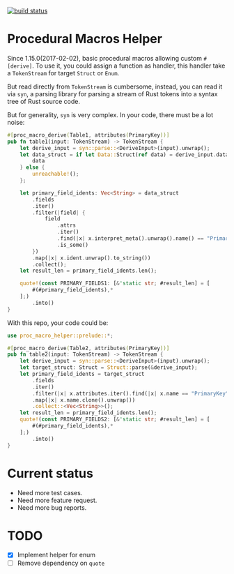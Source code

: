 [![build status](https://api.travis-ci.org/DCjanus/proc_macro_helper.svg?branch=master)](https://travis-ci.org/DCjanus/proc_macro_helper)

# Procedural Macros Helper

Since 1.15.0(2017-02-02), basic procedural macros allowing custom `#[derive]`. To use it, you could assign a function as handler, this handler take a `TokenStream` for target `Struct` or `Enum`.

But read directly from `TokenStream` is cumbersome, instead, you can read it via `syn`, a parsing library for parsing a stream of Rust tokens into a syntax tree of Rust source code. 

But for generality, `syn` is very complex. In your code, there must be a lot noise:

```rust
#[proc_macro_derive(Table1, attributes(PrimaryKey))]
pub fn table1(input: TokenStream) -> TokenStream {
    let derive_input = syn::parse::<DeriveInput>(input).unwrap();
    let data_struct = if let Data::Struct(ref data) = derive_input.data {
        data
    } else {
        unreachable!();
    };

    let primary_field_idents: Vec<String> = data_struct
        .fields
        .iter()
        .filter(|field| {
            field
                .attrs
                .iter()
                .find(|x| x.interpret_meta().unwrap().name() == "PrimaryKey")
                .is_some()
        })
        .map(|x| x.ident.unwrap().to_string())
        .collect();
    let result_len = primary_field_idents.len();

    quote!(const PRIMARY_FIELDS1: [&'static str; #result_len] = [
        #(#primary_field_idents),*
    ];)
        .into()
}
```

With this repo, your code could be:

```rust
use proc_macro_helper::prelude::*;

#[proc_macro_derive(Table2, attributes(PrimaryKey))]
pub fn table2(input: TokenStream) -> TokenStream {
    let derive_input = syn::parse::<DeriveInput>(input).unwrap();
    let target_struct: Struct = Struct::parse(&derive_input);
    let primary_field_idents = target_struct
        .fields
        .iter()
        .filter(|x| x.attributes.iter().find(|x| x.name == "PrimaryKey").is_some())
        .map(|x| x.name.clone().unwrap())
        .collect::<Vec<String>>();
    let result_len = primary_field_idents.len();
    quote!(const PRIMARY_FIELDS2: [&'static str; #result_len] = [
        #(#primary_field_idents),*
    ];)
        .into()
}

```

# Current status

+ Need more test cases.
+ Need more feature request.
+ Need more bug reports.

# TODO

- [x] Implement helper for enum
- [ ] Remove dependency on `quote`